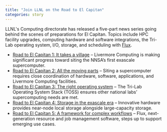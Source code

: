 ```yaml
---
title: "Join LLNL on the Road to El Capitan"
categories: story
---
```


LLNL's Computing directorate has released a five-part news series going behind the scenes of preparations for El Capitan. Topics include HPC facility upgrades, computing hardware  and software integrations, the Tri-Lab operating system, I/O, storage, and scheduling with [Flux](http://flux-framework.org/).

- [Road to El Capitan 1: It takes a village](https://computing.llnl.gov/about/newsroom/road-el-capitan-1) – Livermore Computing is making significant progress toward siting the NNSA’s first exascale supercomputer.
- [Road to El Capitan 2: All the moving parts](https://computing.llnl.gov/about/newsroom/road-el-capitan-2) – Siting a supercomputer requires close coordination of hardware, software, applications, and Livermore Computing facilities.
- [Road to El Capitan 3: The right operating system](https://computing.llnl.gov/about/newsroom/road-el-capitan-3) – The Tri-Lab Operating System Stack (TOSS) ensures other national labs’ supercomputing needs are met.
- [Road to El Capitan 4: Storage in the exascale era](https://computing.llnl.gov/about/newsroom/road-el-capitan-4) – Innovative hardware provides near-node local storage alongside large-capacity storage.
- [Road to El Capitan 5: A framework for complex workflows](https://computing.llnl.gov/about/newsroom/road-el-capitan-5) – Flux, next-generation resource and job management software, steps up to support emerging use cases.

